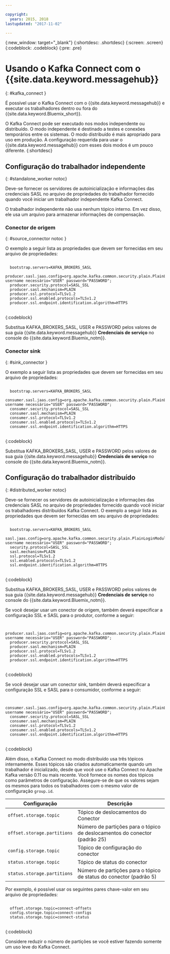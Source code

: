 ```yaml
---

copyright:
  years: 2015, 2018
lastupdated: "2017-11-02"

---
```


{:new_window: target="_blank"}
{:shortdesc: .shortdesc}
{:screen: .screen}
{:codeblock: .codeblock}
{:pre: .pre}

# Usando o Kafka Connect com o {{site.data.keyword.messagehub}}
{: #kafka_connect }

É possível usar o Kafka Connect com o {{site.data.keyword.messagehub}} e executar os trabalhadores dentro ou fora do {{site.data.keyword.Bluemix_short}}.

O Kafka Connect pode ser executado nos modos independente ou distribuído. O modo independente
é destinado a testes e conexões temporários entre os sistemas. O modo distribuído é mais apropriado para uso em produção. A configuração requerida para usar o {{site.data.keyword.messagehub}} com esses dois modos é um pouco diferente.
{:shortdesc}

## Configuração do trabalhador independente
{: #standalone_worker notoc}

Deve-se fornecer os servidores de autoinicialização e informações das credenciais SASL no
arquivo de propriedades do trabalhador fornecido quando você iniciar um trabalhador independente Kafka Connect.

O trabalhador independente não usa nenhum tópico interno. Em vez disso, ele usa um arquivo
para armazenar informações de compensação.

### Conector de origem
{: #source_connector notoc }

O exemplo a seguir lista as propriedades que devem ser fornecidas em seu arquivo de propriedades:

<pre>
<code>
  bootstrap.servers=KAFKA_BROKERS_SASL
  producer.sasl.jaas.config=org.apache.kafka.common.security.plain.PlainLoginModule username necessário="USER" password="PASSWORD";
  producer.security.protocol=SASL_SSL
  producer.sasl.mechanism=PLAIN
  producer.ssl.protocol=TLSv1.2
  producer.ssl.enabled.protocols=TLSv1.2
  producer.ssl.endpoint.identification.algorithm=HTTPS
</code>
</pre>
{:codeblock}

Substitua KAFKA_BROKERS_SASL, USER e PASSWORD pelos valores de sua guia {{site.data.keyword.messagehub}} **Credenciais de serviço** no console do {{site.data.keyword.Bluemix_notm}}.

### Conector sink
{: #sink_connector }

O exemplo a seguir lista as propriedades que devem ser fornecidas em seu arquivo de propriedades:

<pre>
<code>
  bootstrap.servers=KAFKA_BROKERS_SASL
  consumer.sasl.jaas.config=org.apache.kafka.common.security.plain.PlainLoginModule username necessário="USER" password="PASSWORD";
  consumer.security.protocol=SASL_SSL
  consumer.sasl.mechanism=PLAIN
  consumer.ssl.protocol=TLSv1.2
  consumer.ssl.enabled.protocols=TLSv1.2
  consumer.ssl.endpoint.identification.algorithm=HTTPS
</code>
</pre>
{:codeblock}

Substitua KAFKA_BROKERS_SASL, USER e PASSWORD pelos valores de sua guia {{site.data.keyword.messagehub}} **Credenciais de serviço** no console do {{site.data.keyword.Bluemix_notm}}.

## Configuração do trabalhador distribuído
{: #distributed_worker notoc}

Deve-se fornecer os servidores de autoinicialização e informações das credenciais SASL no
arquivo de propriedades fornecido quando você iniciar os trabalhadores distribuídos Kafka Connect. O exemplo a seguir lista as propriedades que devem ser fornecidas em seu arquivo de propriedades:

<pre>
<code>
  bootstrap.servers=KAFKA_BROKERS_SASL
  sasl.jaas.config=org.apache.kafka.common.security.plain.PlainLoginModule username necessário="USER" password="PASSWORD";
  security.protocol=SASL_SSL
  sasl.mechanism=PLAIN
  ssl.protocol=TLSv1.2
  ssl.enabled.protocols=TLSv1.2
  ssl.endpoint.identification.algorithm=HTTPS
</code>
</pre>
{:codeblock}

Substitua KAFKA_BROKERS_SASL, USER e PASSWORD pelos valores de sua guia {{site.data.keyword.messagehub}} **Credenciais de serviço** no console do {{site.data.keyword.Bluemix_notm}}.

Se você desejar usar um conector de origem, também deverá especificar a configuração SSL e SASL para o produtor, conforme a seguir:

<pre>
<code>
  producer.sasl.jaas.config=org.apache.kafka.common.security.plain.PlainLoginModule username necessário="USER" password="PASSWORD";
  producer.security.protocol=SASL_SSL
  producer.sasl.mechanism=PLAIN
  producer.ssl.protocol=TLSv1.2
  producer.ssl.enabled.protocols=TLSv1.2
  producer.ssl.endpoint.identification.algorithm=HTTPS
</code>
</pre>
{:codeblock}

Se você desejar usar um conector sink, também deverá especificar a configuração SSL e SASL para o consumidor, conforme a seguir:

<pre>
<code>
  consumer.sasl.jaas.config=org.apache.kafka.common.security.plain.PlainLoginModule username necessário="USER" password="PASSWORD";
  consumer.security.protocol=SASL_SSL
  consumer.sasl.mechanism=PLAIN
  consumer.ssl.protocol=TLSv1.2
  consumer.ssl.enabled.protocols=TLSv1.2
  consumer.ssl.endpoint.identification.algorithm=HTTPS
</code>
</pre>
{:codeblock}

Além disso, o Kafka Connect no modo distribuído usa três tópicos internamente. Esses tópicos
são criados automaticamente quando um trabalhador é inicializado, desde que você use o Kafka Connect
no Apache Kafka versão 0.11 ou mais recente. Você fornece os nomes dos tópicos como parâmetros de
configuração. Assegure-se de que os valores sejam os mesmos para todos os trabalhadores com o mesmo valor de configuração `group.id`.

| Configuração               | Descrição                                                         |
| --------------------------- | ------------------------------------------------------------------- |
| `offset.storage.topic`      | Tópico de deslocamentos do Conector                                             |
| `offset.storage.partitions` | Número de partições para o tópico de deslocamentos do conector (padrão 25) |
| `config.storage.topic`      | Tópico de configuração do conector                                       |
| `status.storage.topic`      | Tópico de status do conector                                              |
| `status.storage.partitions` | Número de partições para o tópico de status do conector (padrão 5)          |

Por exemplo, é possível usar os seguintes pares chave-valor em seu arquivo de propriedades:

<pre>
<code>
  offset.storage.topic=connect-offsets
  config.storage.topic=connect-configs
  status.storage.topic=connect-status
</code>
</pre>
{:codeblock}

Considere reduzir o número de partições se você estiver fazendo somente um uso leve do Kafka Connect.




